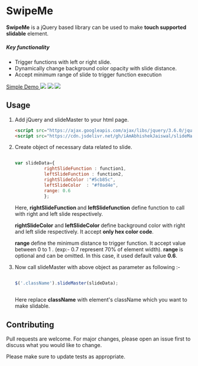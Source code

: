 # SwipeMe
<b>SwipeMe</b> is a jQuery based library can be used to make <b>touch supported slidable</b> element. 
<h5> Key functionality </h5>
<ul>
 <li> Trigger functions with left or right slide.
 <li> Dynamically change background color opacity with slide distance. </li>
 <li> Accept minimum range of slide to trigger function execution </li>
</ul>
<a href="https://iamabhishekjaiswal.github.io/demo-for-slideMaster/"> Simple Demo </a>
<img src="https://user-images.githubusercontent.com/67130803/158685777-2fcb1659-96e8-45ae-9648-731fea41a01b.jpg"/>
<img src="https://user-images.githubusercontent.com/67130803/158684805-a531aceb-7fad-4662-a969-e6fc11d2e475.jpg"/>
<img src="https://user-images.githubusercontent.com/67130803/158684841-78397b19-33de-4f14-ae90-55011bc25ecb.jpg"/>

## Usage
<ol>
<li> Add jQuery and slideMaster to your html page.

```html
<script src="https://ajax.googleapis.com/ajax/libs/jquery/3.6.0/jquery.min.js"></script>
<script src="https://cdn.jsdelivr.net/gh/iAmAbhishekJaiswal/slideMaster@main/slideMaster.js"> </script>
```
</li>


<li> Create object of necessary data related to slide.

```javascript

var slideData={
           rightSlideFunction : function1,
           leftSlideFunction : function2,
           rightSlideColor :"#5cb85c",
           leftSlideColor  : "#f0ad4e",
           range: 0.6                     
           };
```
</li>

Here, <b> rightSlideFunction </b> and <b>leftSlidefunction</b> define function to call with right and left slide respectively. 

<b> rightSlideColor</b> and <b>leftSlideColor </b> define background color with right and left slide respectively. It accept <b>only hex color code</b>.

<b>range </b> define the minimum distance to trigger function. It accept value between 0 to 1 . (exp:- 0.7 represent 70% of element width). <b> range </b> is optional and can be omitted. In this case, it used default value <b>0.6</b>.


<li>
   Now call slideMaster with above object as parameter as following :-
 
 ```javascript

$('.className').slideMaster(slideData);
    
```
Here replace <b>className</b> with element's className which you want to make slidable.

</li>
</ol>


## Contributing
Pull requests are welcome. For major changes, please open an issue first to discuss what you would like to change.

Please make sure to update tests as appropriate.

